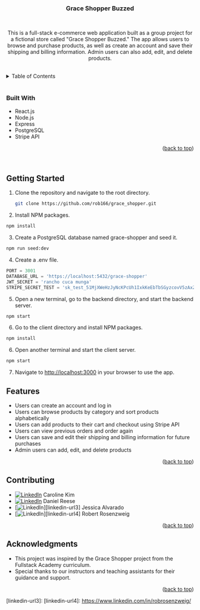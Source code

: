 <a name="readme-top"></a>


<!-- TITLE -->
<div align="center">
  <h3 align="center">Grace Shopper Buzzed</h3>
  <br>
  <p align="center">
This is a full-stack e-commerce web application built as a group project for a fictional store called "Grace Shopper Buzzed." The app allows users to browse and purchase products, as well as create an account and save their shipping and billing information. Admin users can also add, edit, and delete products.
  </p>
</div>


<!-- TABLE OF CONTENTS -->
<br>
<details>
  <summary>Table of Contents</summary>
  <ol>
    <li><a href="#built-with">Built With</a></li>
    <li><a href="#getting-started">Getting Started</a></li>
    <li><a href="#features">Features</a></li>
    <li><a href="#contributing">Contributing</a></li>
    <li><a href="#acknowledgments">Acknowledgments</a></li>
  </ol>
</details>
<br>


### Built With

* React.js
* Node.js
* Express
* PostgreSQL
* Stripe API

<p align="right">(<a href="#readme-top">back to top</a>)</p>
<br>


<!-- GETTING STARTED -->
## Getting Started

1. Clone the repository and navigate to the root directory.
   ```sh
   git clone https://github.com/rob166/grace_shopper.git
   ```
2. Install NPM packages.
  ``` sh
  npm install
  ```
3. Create a PostgreSQL database named grace-shopper and seed it.
  ``` sh
  npm run seed:dev
  ```
4. Create a .env file.
  ```js
  PORT = 3001
  DATABASE_URL = 'https://localhost:5432/grace-shopper'
  JWT_SECRET = 'rancho cuca munga'
  STRIPE_SECRET_TEST = 'sk_test_51MjXWeHzJyNcKPcUh1IxkKeEbTbSGyzcovV5zAxZ5ceKoB9lThvsNFKZZSX3TEe8DAonap4FAZHPPnRaOn4YWkd300J7dbB8sM'
  ```
5. Open a new terminal, go to the backend directory, and start the backend server.
  ``` sh
  npm start
  ```
6. Go to the client directory and install NPM packages.
  ``` sh
  npm install
  ```
6. Open another terminal and start the client server.
  ``` sh
  npm start
  ```
7. Navigate to [http://localhost:3000](http://localhost:3000) in your browser to use the app.


<!-- FEATURES -->
## Features

* Users can create an account and log in
* Users can browse products by category and sort products alphabetically
* Users can add products to their cart and checkout using Stripe API
* Users can view previous orders and order again
* Users can save and edit their shipping and billing information for future purchases
* Admin users can add, edit, and delete products

<p align="right">(<a href="#readme-top">back to top</a>)</p>


<!-- CONTRIBUTING -->
## Contributing

* [![LinkedIn][linkedin-shield]][linkedin-url1] Caroline Kim
* [![LinkedIn][linkedin-shield]][linkedin-url2] Daniel Reese
* [![LinkedIn][linkedin-shield]][linkedin-url3] Jessica Alvarado
* [![LinkedIn][linkedin-shield]][linkedin-url4] Robert Rosenzweig

<p align="right">(<a href="#readme-top">back to top</a>)</p>


<!-- ACKNOWLEDGMENTS -->
## Acknowledgments

* This project was inspired by the Grace Shopper project from the Fullstack Academy curriculum.
* Special thanks to our instructors and teaching assistants for their guidance and support.

<p align="right">(<a href="#readme-top">back to top</a>)</p>


<!-- MARKDOWN LINKS & IMAGES -->
<!-- https://www.markdownguide.org/basic-syntax/#reference-style-links -->
[linkedin-shield]: https://img.shields.io/badge/-LinkedIn-black.svg?style=for-the-badge&logo=linkedin&colorB=555
[linkedin-url1]: https://www.linkedin.com/in/caroline-kim98/
[linkedin-url2]: https://www.linkedin.com/in/daniel-reese-webdev/
[linkedin-url3]: 
[linkedin-url4]: https://www.linkedin.com/in/robrosenzweig/

